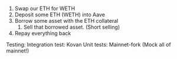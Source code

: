 1. Swap our ETH for WETH
2. Deposit some ETH (WETH) into Aave
3. Borrow some asset with the ETH collateral
   1. Sell that borrowed asset. (Short selling)
4. Repay everything back

Testing:
Integration test: Kovan
Unit tests: Mainnet-fork (Mock all of mainnet!)
